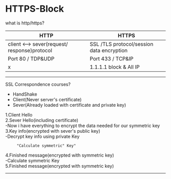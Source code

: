 # HTTPS-Block
what is http/https?

HTTP | HTTPS
---- | ----
client <--> sever(request/ response)protocol | SSL /TLS protocol/session data encryption
Port 80 / TDP&UDP | Port 433 / TCP&IP
x | 1.1.1.1 block & All IP
-------------------------
SSL Correspondence courses?

 * HandShake
 * Client(Never server's certificate)<br>
 * Sever(Already loaded with certificate and private key)<br>

1.Client Hello<br>
2.Sever Hello(including certificate)<br>
 -Now i have everything to encrypt the data needed for our symmetric key<br>
3.Key info(encrypted with sever's public key)<br>
 -Decrypt key info using private Key<br>


         "Calculate symmetric" Key"
4.Finished message(encrypted with symmetric key)<br>
-Calculate symmetric Key <br>
5.Finished message(encrypted with symmetric key)

-------
